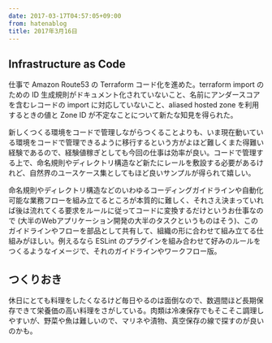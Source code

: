 ```yaml
---
date: 2017-03-17T04:57:05+09:00
from: hatenablog
title: 2017年3月16日
---
```

## Infrastructure as Code

仕事で Amazon Route53 の Terraform コード化を進めた。terraform import のための ID 生成規則がドキュメント化されていないこと、名前にアンダースコアを含むレコードの import に対応していないこと、aliased hosted zone を利用するときの値と Zone ID が不定なことについて新たな知見を得られた。

新しくつくる環境をコードで管理しながらつくることよりも、いま現在動いている環境をコードで管理できるように移行するという方がよほど難しくまた得難い経験であるので、経験値稼ぎとしても今回の仕事は効率が良い。コードで管理する上で、命名規則やディレクトリ構造など新たにレールを敷設する必要があるけれど、自然界のユースケース集としてもほど良いサンプルが得られて嬉しい。

命名規則やディレクトリ構造などのいわゆるコーディングガイドラインや自動化可能な業務フローを組み立てるところが本質的に難しく、それさえ決まっていれば後は流れてくる要求をルールに従ってコードに変換するだけというお仕事なので (大半のWebアプリケーション開発の大半のタスクというものはそう)、このガイドラインやフローを部品として共有して、組織の形に合わせて組み立てる仕組みがほしい。例えるなら ESLint のプラグインを組み合わせて好みのルールをつくるようなイメージで、それのガイドラインやワークフロー版。

## つくりおき

休日にとても料理をしたくなるけど毎日やるのは面倒なので、数週間ほど長期保存できて栄養価の高い料理をさがしている。肉類は冷凍保存でもそこそこ調理しやすいが、野菜や魚は難しいので、マリネや漬物、真空保存の線で探すのが良いのかも。

